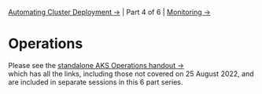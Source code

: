 [Automating Cluster Deployment &rarr;](3-cluster-deployment-automation.md) | Part 4 of 6 | [Monitoring &rarr;](5-monitoring.md)

# Operations

Please see the [standalone AKS Operations handout &rarr;](../aks-operations/readme.md)   
which has all the links, including those not covered on 25 August 2022, and are included in separate sessions in this 6 part series.
